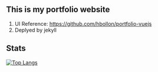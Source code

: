 ## This is my portfolio website
1. UI Reference: https://github.com/hbollon/portfolio-vuejs
2. Deplyed by jekyll

## Stats
[![Top Langs](https://github-readme-stats.vercel.app/api/top-langs/?username=Jacqueline-Tsai)](https://github.com/Jacqueline-Tsai/jacqueline-tsai.github.io)


